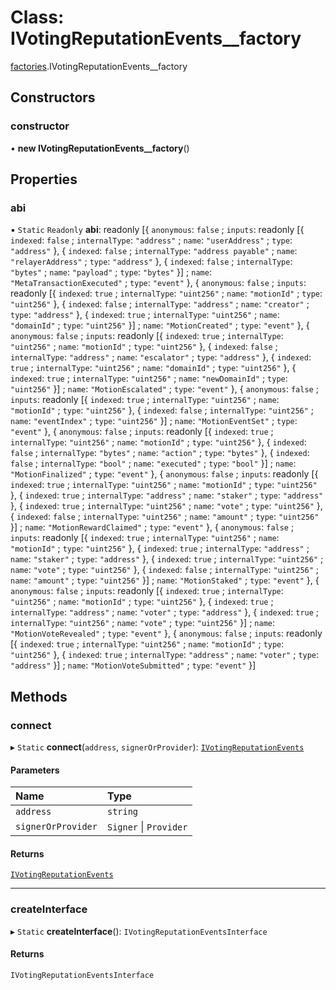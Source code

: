 # Class: IVotingReputationEvents\_\_factory

[factories](../modules/factories.md).IVotingReputationEvents__factory

## Constructors

### constructor

• **new IVotingReputationEvents__factory**()

## Properties

### abi

▪ `Static` `Readonly` **abi**: readonly [{ `anonymous`: ``false`` ; `inputs`: readonly [{ `indexed`: ``false`` ; `internalType`: ``"address"`` ; `name`: ``"userAddress"`` ; `type`: ``"address"``  }, { `indexed`: ``false`` ; `internalType`: ``"address payable"`` ; `name`: ``"relayerAddress"`` ; `type`: ``"address"``  }, { `indexed`: ``false`` ; `internalType`: ``"bytes"`` ; `name`: ``"payload"`` ; `type`: ``"bytes"``  }] ; `name`: ``"MetaTransactionExecuted"`` ; `type`: ``"event"``  }, { `anonymous`: ``false`` ; `inputs`: readonly [{ `indexed`: ``true`` ; `internalType`: ``"uint256"`` ; `name`: ``"motionId"`` ; `type`: ``"uint256"``  }, { `indexed`: ``false`` ; `internalType`: ``"address"`` ; `name`: ``"creator"`` ; `type`: ``"address"``  }, { `indexed`: ``true`` ; `internalType`: ``"uint256"`` ; `name`: ``"domainId"`` ; `type`: ``"uint256"``  }] ; `name`: ``"MotionCreated"`` ; `type`: ``"event"``  }, { `anonymous`: ``false`` ; `inputs`: readonly [{ `indexed`: ``true`` ; `internalType`: ``"uint256"`` ; `name`: ``"motionId"`` ; `type`: ``"uint256"``  }, { `indexed`: ``false`` ; `internalType`: ``"address"`` ; `name`: ``"escalator"`` ; `type`: ``"address"``  }, { `indexed`: ``true`` ; `internalType`: ``"uint256"`` ; `name`: ``"domainId"`` ; `type`: ``"uint256"``  }, { `indexed`: ``true`` ; `internalType`: ``"uint256"`` ; `name`: ``"newDomainId"`` ; `type`: ``"uint256"``  }] ; `name`: ``"MotionEscalated"`` ; `type`: ``"event"``  }, { `anonymous`: ``false`` ; `inputs`: readonly [{ `indexed`: ``true`` ; `internalType`: ``"uint256"`` ; `name`: ``"motionId"`` ; `type`: ``"uint256"``  }, { `indexed`: ``false`` ; `internalType`: ``"uint256"`` ; `name`: ``"eventIndex"`` ; `type`: ``"uint256"``  }] ; `name`: ``"MotionEventSet"`` ; `type`: ``"event"``  }, { `anonymous`: ``false`` ; `inputs`: readonly [{ `indexed`: ``true`` ; `internalType`: ``"uint256"`` ; `name`: ``"motionId"`` ; `type`: ``"uint256"``  }, { `indexed`: ``false`` ; `internalType`: ``"bytes"`` ; `name`: ``"action"`` ; `type`: ``"bytes"``  }, { `indexed`: ``false`` ; `internalType`: ``"bool"`` ; `name`: ``"executed"`` ; `type`: ``"bool"``  }] ; `name`: ``"MotionFinalized"`` ; `type`: ``"event"``  }, { `anonymous`: ``false`` ; `inputs`: readonly [{ `indexed`: ``true`` ; `internalType`: ``"uint256"`` ; `name`: ``"motionId"`` ; `type`: ``"uint256"``  }, { `indexed`: ``true`` ; `internalType`: ``"address"`` ; `name`: ``"staker"`` ; `type`: ``"address"``  }, { `indexed`: ``true`` ; `internalType`: ``"uint256"`` ; `name`: ``"vote"`` ; `type`: ``"uint256"``  }, { `indexed`: ``false`` ; `internalType`: ``"uint256"`` ; `name`: ``"amount"`` ; `type`: ``"uint256"``  }] ; `name`: ``"MotionRewardClaimed"`` ; `type`: ``"event"``  }, { `anonymous`: ``false`` ; `inputs`: readonly [{ `indexed`: ``true`` ; `internalType`: ``"uint256"`` ; `name`: ``"motionId"`` ; `type`: ``"uint256"``  }, { `indexed`: ``true`` ; `internalType`: ``"address"`` ; `name`: ``"staker"`` ; `type`: ``"address"``  }, { `indexed`: ``true`` ; `internalType`: ``"uint256"`` ; `name`: ``"vote"`` ; `type`: ``"uint256"``  }, { `indexed`: ``false`` ; `internalType`: ``"uint256"`` ; `name`: ``"amount"`` ; `type`: ``"uint256"``  }] ; `name`: ``"MotionStaked"`` ; `type`: ``"event"``  }, { `anonymous`: ``false`` ; `inputs`: readonly [{ `indexed`: ``true`` ; `internalType`: ``"uint256"`` ; `name`: ``"motionId"`` ; `type`: ``"uint256"``  }, { `indexed`: ``true`` ; `internalType`: ``"address"`` ; `name`: ``"voter"`` ; `type`: ``"address"``  }, { `indexed`: ``true`` ; `internalType`: ``"uint256"`` ; `name`: ``"vote"`` ; `type`: ``"uint256"``  }] ; `name`: ``"MotionVoteRevealed"`` ; `type`: ``"event"``  }, { `anonymous`: ``false`` ; `inputs`: readonly [{ `indexed`: ``true`` ; `internalType`: ``"uint256"`` ; `name`: ``"motionId"`` ; `type`: ``"uint256"``  }, { `indexed`: ``true`` ; `internalType`: ``"address"`` ; `name`: ``"voter"`` ; `type`: ``"address"``  }] ; `name`: ``"MotionVoteSubmitted"`` ; `type`: ``"event"``  }]

## Methods

### connect

▸ `Static` **connect**(`address`, `signerOrProvider`): [`IVotingReputationEvents`](../interfaces/IVotingReputationEvents.md)

#### Parameters

| Name | Type |
| :------ | :------ |
| `address` | `string` |
| `signerOrProvider` | `Signer` \| `Provider` |

#### Returns

[`IVotingReputationEvents`](../interfaces/IVotingReputationEvents.md)

___

### createInterface

▸ `Static` **createInterface**(): `IVotingReputationEventsInterface`

#### Returns

`IVotingReputationEventsInterface`
